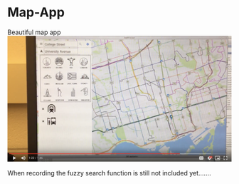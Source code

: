 # Map-App
Beautiful map app
[![Watch the video](libstreetmap/screen_shot.png)](https://drive.google.com/open?id=0B83yQR18uWgQWWJoRHR6NzNnMkk)
  
When recording the fuzzy search function is still not included yet.......
